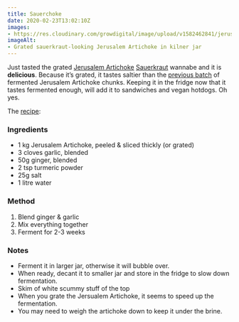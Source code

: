 ```yaml
---
title: Sauerchoke
date: 2020-02-23T13:02:10Z
images:
- https://res.cloudinary.com/growdigital/image/upload/v1582462841/jerusalem-artichoke-15824627612570.jpg
imageAlt:
- Grated sauerkraut-looking Jerusalem Artichoke in kilner jar
---
```


Just tasted the grated [Jerusalem Artichoke](https://pfaf.org/user/plant.aspx?LatinName=Helianthus+tuberosus) [Sauerkraut](https://en.wikipedia.org/wiki/Sauerkraut) wannabe and it is **delicious**. Because it’s grated, it tastes saltier than the [previous batch](https://www.forestgarden.wales/status/200104-jerusalem-artichoke/) of fermented Jerusalem Artichoke chunks. Keeping it in the fridge now that it tastes fermented enough, will add it to sandwiches and vegan hotdogs. Oh yes.

The [recipe](http://simp.ly/p/n7mJCY):

### Ingredients

* 1 kg Jerusalem Artichoke, peeled & sliced thickly (or grated)
* 3 cloves garlic, blended
* 50g ginger, blended
* 2 tsp turmeric powder
* 25g salt
* 1 litre water

### Method

1. Blend ginger & garlic
2. Mix everything together
3. Ferment for 2-3 weeks

### Notes

* Ferment it in larger jar, otherwise it will bubble over. 
* When ready, decant it to smaller jar and store in the fridge to slow down fermentation.
* Skim of white scummy stuff of the top
* When you grate the Jersualem Artichoke, it seems to speed up the fermentation.
* You may need to weigh the artichoke down to keep it under the brine.
